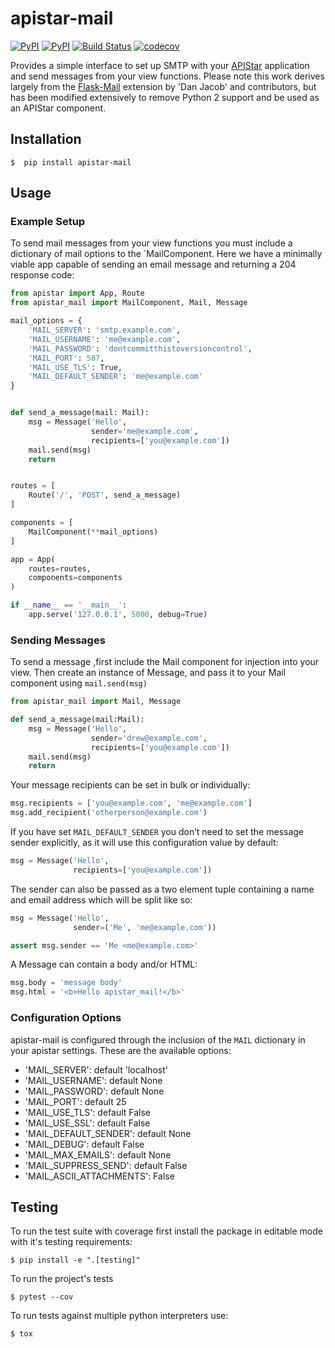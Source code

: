 # apistar-mail

[![PyPI](https://img.shields.io/pypi/v/apistar-mail.svg)](https://pypi.org/project/apistar-mail/)
[![PyPI](https://img.shields.io/pypi/pyversions/apistar-mail.svg)](https://pypi.org/project/apistar-mail/)
[![Build Status](https://travis-ci.org/androiddrew/apistar-mail.svg?branch=master)](https://travis-ci.org/androiddrew/apistar-mail)
[![codecov](https://codecov.io/gh/androiddrew/apistar-mail/branch/master/graph/badge.svg)](https://codecov.io/gh/androiddrew/apistar-mail)


Provides a simple interface to set up SMTP with your [APIStar](https://github.com/encode/apistar) application and send messages from your view functions. Please note this work derives largely from the [Flask-Mail](https://github.com/mattupstate/flask-mail) extension by 'Dan Jacob' and contributors, but has been modified extensively to remove Python 2 support and be used as an APIStar component.


## Installation

`$  pip install apistar-mail`

## Usage

### Example Setup

To send mail messages from your view functions you must include a dictionary of mail options to the `MailComponent. Here we have a minimally viable app capable of sending an email message and returning a 204 response code:

```python
from apistar import App, Route
from apistar_mail import MailComponent, Mail, Message

mail_options = {
    'MAIL_SERVER': 'smtp.example.com',
    'MAIL_USERNAME': 'me@example.com',
    'MAIL_PASSWORD': 'dontcommitthistoversioncontrol',
    'MAIL_PORT': 587,
    'MAIL_USE_TLS': True,
    'MAIL_DEFAULT_SENDER': 'me@example.com'
}


def send_a_message(mail: Mail):
    msg = Message('Hello',
                  sender='me@example.com',
                  recipients=['you@example.com'])
    mail.send(msg)
    return


routes = [
    Route('/', 'POST', send_a_message)
]

components = [
    MailComponent(**mail_options)
]

app = App(
    routes=routes,
    components=components
)

if __name__ == '__main__':
    app.serve('127.0.0.1', 5000, debug=True)

```

### Sending Messages

To send a message ,first include the Mail component for injection into your view. Then create an instance of Message, and pass it to your Mail component using `mail.send(msg)`

```python
from apistar_mail import Mail, Message

def send_a_message(mail:Mail):
    msg = Message('Hello',
                  sender='drew@example.com',
                  recipients=['you@example.com'])
    mail.send(msg)
    return
```

Your message recipients can be set in bulk or individually:

```python
msg.recipients = ['you@example.com', 'me@example.com']
msg.add_recipient('otherperson@example.com')
```

If you have set `MAIL_DEFAULT_SENDER` you don’t need to set the message sender explicitly, as it will use this configuration value by default:

```python
msg = Message('Hello',
              recipients=['you@example.com'])
```

The sender can also be passed as a two element tuple containing a name and email address which will be split like so:

```python
msg = Message('Hello',
              sender=('Me', 'me@example.com'))

assert msg.sender == 'Me <me@example.com>'
```

A Message can contain a body and/or HTML:

```python
msg.body = 'message body'
msg.html = '<b>Hello apistar_mail!</b>'
```

### Configuration Options

apistar-mail is configured through the inclusion of the `MAIL` dictionary in your apistar settings. These are the available options:

* 'MAIL_SERVER': default 'localhost'
* 'MAIL_USERNAME': default None
* 'MAIL_PASSWORD': default None
* 'MAIL_PORT': default 25
* 'MAIL_USE_TLS': default False
* 'MAIL_USE_SSL': default False
* 'MAIL_DEFAULT_SENDER': default None
* 'MAIL_DEBUG': default False
* 'MAIL_MAX_EMAILS': default None
* 'MAIL_SUPPRESS_SEND': default False
* 'MAIL_ASCII_ATTACHMENTS': False


## Testing

To run the test suite with coverage first install the package in editable mode with it's testing requirements:

`$ pip install -e ".[testing]"`

To run the project's tests

`$ pytest --cov`

To run tests against multiple python interpreters use:

`$ tox`